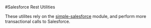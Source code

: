 #Salesforce Rest Utilities

These utilites rely on the [simple-salesforce](https://github.com/simple-salesforce/simple-salesforce) module, and perform more transactional calls to Salesforce.